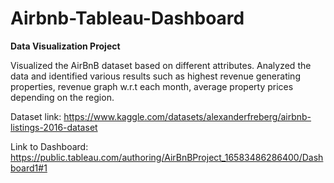 # Airbnb-Tableau-Dashboard
__Data Visualization Project__ 

Visualized the AirBnB dataset based on different attributes. Analyzed the data and identified various results such as highest revenue generating properties, revenue graph w.r.t each month, average property prices depending on the region.

Dataset link: https://www.kaggle.com/datasets/alexanderfreberg/airbnb-listings-2016-dataset

Link to Dashboard: https://public.tableau.com/authoring/AirBnBProject_16583486286400/Dashboard1#1



